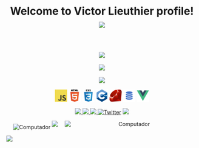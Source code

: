 <body>
<header>
<h1 align="middle">Welcome to Victor Lieuthier profile!
<img src="https://media.giphy.com/media/hvRJCLFzcasrR4ia7z/giphy.gif" width="28">
</h1>
</header>
<main>
<section>
<p align="middle">
<a herf="">
<img src="https://readme-typing-svg.herokuapp.com/?center=true&width=700&lines=Hi%2C+I%27m+Victor+Lieuthier,+I+have+18+years.+;I%27m+Software+Developer+for+6+month!;Currently+studying+Ruby+on+Rails." />
</a>
</p>

<p align="center">
<a href="">
<img  src="https://github-readme-streak-stats.herokuapp.com/?user=vitaopb&theme=react&hide_border=true"/>
</a>
</p>
</section>
</main>
<p align="middle">
<a herf="">
<img src="https://readme-typing-svg.herokuapp.com/?center=true&width=700&lines=Skills+I%27m+Learning" />
</a>
</p>
<p align="middle">
<code><img height="32" src="https://raw.githubusercontent.com/github/explore/80688e429a7d4ef2fca1e82350fe8e3517d3494d/topics/javascript/javascript.png" alt="javascript"/></code>
<code><img height="32" src="https://raw.githubusercontent.com/github/explore/80688e429a7d4ef2fca1e82350fe8e3517d3494d/topics/html/html.png" alt="HTML5"/></code>
<code><img height="32" src="https://raw.githubusercontent.com/github/explore/80688e429a7d4ef2fca1e82350fe8e3517d3494d/topics/css/css.png" alt="CSS3"/></code>
<code><img height="32" src="https://raw.githubusercontent.com/github/explore/80688e429a7d4ef2fca1e82350fe8e3517d3494d/topics/cpp/cpp.png" alt="C++"/></code>
<code><img height="32" src="https://raw.githubusercontent.com/github/explore/80688e429a7d4ef2fca1e82350fe8e3517d3494d/topics/ruby/ruby.png" alt="Ruby"/></code>
<code><img height="32" src="https://raw.githubusercontent.com/github/explore/80688e429a7d4ef2fca1e82350fe8e3517d3494d/topics/sql/sql.png" alt="SQL"/></code>
<code><img height="32" src="https://raw.githubusercontent.com/github/explore/80688e429a7d4ef2fca1e82350fe8e3517d3494d/topics/vue/vue.png" alt="SQL"/></code>
 
 </p>
<p align="middle">
<a href="mailto:victor.lieuthier@gmail.com">
<img src="https://img.shields.io/badge/Gmail-D14836?style=for-the-badge&logo=gmail&logoColor=white" />
</a>
<a href="https://www.linkedin.com/in/victor-lieuthier-85056a212/">
<img src="https://img.shields.io/badge/LinkedIn-0077B5?style=for-the-badge&logo=linkedin&logoColor=white" />
<a href="https://api.whatsapp.com/send?l=pt_AO&phone=+5581993341500&text=Hello Victor, can we have a chat?">
<img src="https://img.shields.io/badge/WhatsApp-25D366?style=for-the-badge&logo=whatsapp&logoColor=white" />
</a>
</a>
<a href="https://twitter.com/Vic_lieuthier16"><img alt="Twitter" title="Twitter" src="https://img.shields.io/badge/-Twitter-1DA1F2?style=for-the-badge&logo=twitter&logoColor=white"/></a>
<a href="https://www.instagram.com/vic_lieuthier" target="_blank">
<img src="https://img.shields.io/badge/Instagram-E4405F?style=for-the-badge&logo=instagram&logoColor=white">
</a>
</p>
<p align="middle"> 
<img src="https://raw.githubusercontent.com/MicaelliMedeiros/micaellimedeiros/master/image/computer-illustration.png" min-width="350px" max-width="350px" width="350px" align="middle" alt="Computador">
<img src="https://media.giphy.com/media/WUlplcMpOCEmTGBtBW/giphy.gif" width="150">
<img src="https://raw.githubusercontent.com/MicaelliMedeiros/micaellimedeiros/master/image/computer-illustration.png" min-width="350px" max-width="350px" width="350px" align="right" alt="Computador">
</p> 
<a href="https://github.com/Vitaopb/github-readme-activity-graph"><img src="https://activity-graph.herokuapp.com/graph?username=vitaopb&bg_color=0D1117&color=5BCDEC&line=5BCDEC&point=FFFFFF&hide_border=true" /></a>
</body>
